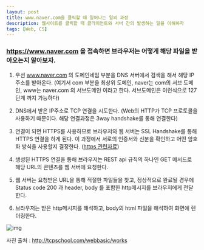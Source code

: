 ```yaml
---
layout: post
title: www.naver.com을 클릭할 때 일어나는 일의 과정
description: 웹사이트를 클릭할 때 클라이언트와 서버 간의 발생하는 일을 이해하자
tags: [Web, CS]
---
```


### <https://www.naver.com> 을 접속하면 브라우저는 어떻게 해당 파일을 받아오는지 알아보자.

1. 우선 www.naver.com 의 도메인네임 부분을 DNS 서버에서 검색을 해서 해당 IP주소를 받아온다.
   (여기서 com 부분을 최상위 도메인, naver는 com의 서브 도메인, www는 naver.com 의 서브도메인 이라고 한다. 서브도메인은 이런식으로 127단계 까지 가능하다)

2. DNS에서 받은 IP주소로 TCP 연결을 시도한다. (Web의 HTTP가 TCP 프로토콜을 사용하기 때문이다. 해당 연결과정은 3way handshake를 통해 연결한다)

3. 연결이 되면 HTTPS를 사용하므로 브라우저와 웹 서버는 SSL Handshake를 통해 HTTPS 연결을 하게 된다. 이 과정에서 서로의 인증서와 신분을 확인하고 어떤 암호화 방식을 사용할지 결정한다.
   ([https 관련자료](https://gusrb3164.github.io/http,-https/))

4. 생성된 HTTPS 연결을 통해 브라우저는 REST api 규칙의 하나인 GET 메서드로 해당 URL의 콘텐츠를 웹 서버에 요청한다.

5. 웹 서버는 요청받은 URL을 통해 적절한 파일들을 찾고, 정상적으로 완료될 경우에 Status code 200 과 header, body 를 포함한 http메시지를 브라우저에게 전달한다.

6. 브라우저는 받은 http메시지를 해석하고, body의 html 파일을 해석하여 화면에 렌더링한다.

![img](http://tcpschool.com/lectures/img_webbasic_10.png)

사진 출처 : <http://tcpschool.com/webbasic/works>
